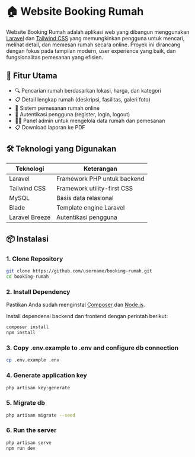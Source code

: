 # 🏠 Website Booking Rumah

Website Booking Rumah adalah aplikasi web yang dibangun menggunakan [Laravel](https://laravel.com) dan [Tailwind CSS](https://tailwindcss.com) yang memungkinkan pengguna untuk mencari, melihat detail, dan memesan rumah secara online. Proyek ini dirancang dengan fokus pada tampilan modern, user experience yang baik, dan fungsionalitas pemesanan yang efisien.

## 🚀 Fitur Utama

-   🔍 Pencarian rumah berdasarkan lokasi, harga, dan kategori
-   📋 Detail lengkap rumah (deskripsi, fasilitas, galeri foto)
-   📝 Sistem pemesanan rumah online
-   👥 Autentikasi pengguna (register, login, logout)
-   🧑‍💼 Panel admin untuk mengelola data rumah dan pemesanan
-   📋 Download laporan ke PDF

## 🛠️ Teknologi yang Digunakan

| Teknologi                  | Keterangan                     |
| -------------------------- | ------------------------------ |
| Laravel                    | Framework PHP untuk backend    |
| Tailwind CSS               | Framework utility-first CSS    |
| MySQL                      | Basis data relasional          |
| Blade                      | Template engine Laravel        |
| Laravel Breeze             | Autentikasi pengguna           |

## 📦 Instalasi

### 1. Clone Repository

```bash
git clone https://github.com/username/booking-rumah.git
cd booking-rumah
```

### 2. Install Dependency

Pastikan Anda sudah menginstal [Composer](https://getcomposer.org/) dan [Node.js](https://nodejs.org/).

Install dependensi backend dan frontend dengan perintah berikut:

```bash
composer install
npm install
```
### 3. Copy .env.example to .env and configure db connection

```bash
cp .env.example .env
```
### 4. Generate application key

```bash
php artisan key:generate
```
### 5. Migrate db
```bash
php artisan migrate --seed
```

### 6. Run the server
```bash
php artisan serve
npm run dev
```

